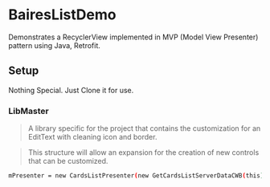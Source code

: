 # BairesListDemo
Demonstrates a RecyclerView implemented in MVP (Model View Presenter) pattern using Java, Retrofit.

## Setup
Nothing Special. Just Clone it for use.

### LibMaster
> A library specific for the project that contains the customization for an EditText with cleaning icon and border.

> This structure will allow an expansion for the creation of new controls that can be customized.

```sh
mPresenter = new CardsListPresenter(new GetCardsListServerDataCWB(this));
```
 
